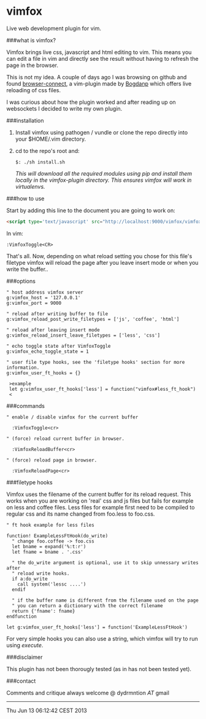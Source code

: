 vimfox
======

Live web development plugin for vim.


###what is vimfox?

Vimfox brings live css, javascript and html editing to vim. This means you
can edit a file in vim and directly see the result without having to refresh 
the page in the browser.

This is not my idea. A couple of days ago I was browsing on github and found 
[browser-connect](https://github.com/Bogdanp/browser-connect.vim), a vim-plugin
made by [Bogdanp](http://github.com/Bogdanp) which offers live reloading of css
files. 

I was curious about how the plugin worked and after reading up on websockets I 
decided to write my own plugin.


###installation

1. Install vimfox using pathogen / vundle or clone the repo directly into
your $HOME/.vim directory.

2. cd to the repo's root and:
        
    `$: ./sh install.sh`

   *This will download all the required modules using pip and install
   them locally in the vimfox-plugin directory. This ensures vimfox will
   work in virtualenvs.*


###how to use

Start by adding this line to the document you are going to work on:

```html
<script type='text/javascript' src="http://localhost:9000/vimfox/vimfox.js"></script>
```

In vim:
```vim 
:VimfoxToggle<CR>
```

That's all. Now, depending on what reload setting you chose for this file's filetype
vimfox will reload the page after you leave insert mode or when you write the buffer..


###options


```vim
" host address vimfox server
g:vimfox_host = '127.0.0.1'
g:vimfox_port = 9000

" reload after writing buffer to file
g:vimfox_reload_post_write_filetypes = ['js', 'coffee', 'html']

" reload after leaving insert mode
g:vimfox_reload_insert_leave_filetypes = ['less', 'css']

" echo toggle state after VimfoxToggle
g:vimfox_echo_toggle_state = 1

" user file type hooks, see the 'filetype hooks' section for more information.
g:vimfox_user_ft_hooks = {}
 
 >example 
 let g:vimfox_user_ft_hooks['less'] = function("vimfox#less_ft_hook")
 <
```

###commands

```vim
" enable / disable vimfox for the current buffer
 
  :VimfoxToggle<cr>

" (force) reload current buffer in browser.
  
  :VimfoxReloadBuffer<cr>

" (force) reload page in browser.

  :VimfoxReloadPage<cr>

```

###filetype hooks


Vimfox uses the filename of the current buffer for its reload request. This
works when you are working on 'real' css and js files but fails for example
on less and coffee files.
Less files for example first need to be compiled to regular css and its name
changed from foo.less to foo.css.

```vim
" ft hook example for less files

function! ExampleLessFtHook(do_write)
  " change foo.coffee -> foo.css
  let bname = expand('%:t:r')
  let fname = bname . '.css'

  " the do_write argument is optional, use it to skip unnessary writes after
  " reload write hooks.
  if a:do_write
    call system('lessc ....')
  endif

  " if the buffer name is different from the filename used on the page
  " you can return a dictionary with the correct filename
  return {'fname': fname}
endfunction

let g:vimfox_user_ft_hooks['less'] = function('ExampleLessFtHook')
```

For very simple hooks you can also use a string, which vimfox will try 
to run using *execute*.

###disclaimer

This plugin has not been thorougly tested (as in has not been tested yet).


###contact

Comments and critique always welcome @ dydrmntion _AT_ gmail



----
Thu Jun 13 06:12:42 CEST 2013
